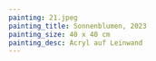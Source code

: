 ```yaml
---
painting: 21.jpeg
painting_title: Sonnenblumen, 2023
painting_size: 40 x 40 cm
painting_desc: Acryl auf Leinwand
---
```

